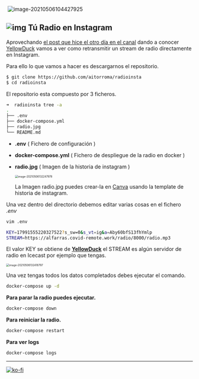 ​                                                                                   ![[image-20210506104427925](https://t.me/aitorroma)](https://tva1.sinaimg.cn/large/008i3skNgy1gq8sv4q7cqj303k03kweo.jpg)

## ![img](https://www.instagram.com/favicon.ico) Tú Radio en Instagram

Aprovechando [el post que hice el otro día en el canal](https://t.me/aitorroma/244) dando a conocer [YellowDuck](https://yellowduck.tv/) vamos a ver como retransmitir un stream de radio directamente en Instagram.

Para ello lo que vamos a hacer es descargarnos el repositorio.

```bash
$ git clone https://github.com/aitorroma/radioinsta
$ cd radioinsta
```

El repositorio esta compuesto por 3 ficheros.

```bash
➜  radioinsta tree -a
.
├── .env
├── docker-compose.yml
├── radio.jpg
└── README.md
```

- **.env** ( Fichero de configuración )

- **docker-compose.yml** ( Fichero de despliegue de la radio en docker )

- **radio.jpg** ( Imagen de la historia de instagram )

  

  <img src="https://tva1.sinaimg.cn/large/008i3skNgy1gq8xfx379pj30fk0rw18l.jpg" alt="image-20210506132247978" style="zoom:50%;" />

  

  La Imagen radio.jpg puedes crear-la en [Canva](https://canva.com) usando la template de historia de instagram.

Una vez dentro del directorio debemos editar varias cosas en el fichero *.env*

```bash
vim .env

KEY=17991555220327522?s_sw=0&s_vt=ig&a=Aby60bfS13fhYmlp
STREAM=https://alfarras.covid-remote.work/radio/8000/radio.mp3
```

El valor KEY se obtiene de **[YellowDuck](https://yellowduck.tv/)** el STREAM es algún servidor de radio en Icecast por ejemplo que tengas.

<img src="https://tva1.sinaimg.cn/large/008i3skNgy1gq8xhgxp9fj30kk0kaad4.jpg" alt="image-20210506132418797" style="zoom:50%;" />

Una vez tengas todos los datos completados debes ejecutar el comando.

```bash
docker-compose up -d
```

**Para parar la radio puedes ejecutar.**

```bash
docker-compose down
```

**Para reiniciar la radio.**

```bash
docker-compose restart
```

**Para ver logs**

```bash
docker-compose logs
```

---------------------------------

[![ko-fi](https://ko-fi.com/img/githubbutton_sm.svg)](https://ko-fi.com/J3J64AN17)

